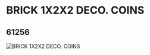 # BRICK 1X2X2 DECO. COINS
## 61256
![BRICK 1X2X2 DECO. COINS](https://lc-www-live-s.legocdn.com/media/bricks/5/2/4516702.jpg)